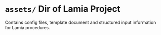 # `assets/` Dir of Lamia Project

Contains config files, template document and structured input information for
Lamia procedures.

